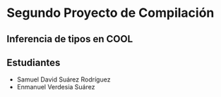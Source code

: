 # Segundo Proyecto de Compilación
## Inferencia de tipos en COOL

## Estudiantes
* Samuel David Suárez Rodríguez
* Enmanuel Verdesia Suárez
